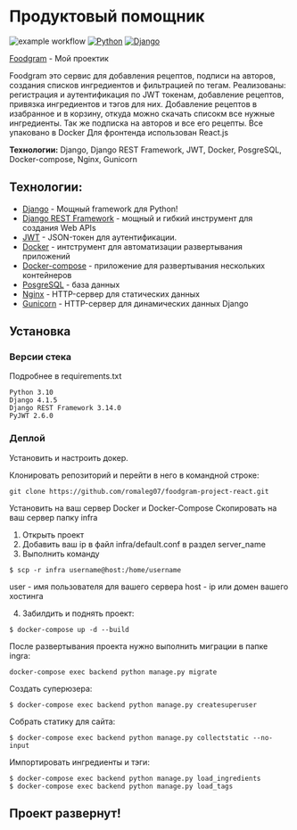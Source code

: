 # Продуктовый помощник
![example workflow](https://github.com/romaleg07/foodgram-project-react/actions/workflows/foodgram_workflow.yml/badge.svg)
[![Python](https://img.shields.io/badge/-Python-464641?style=flat-square&logo=Python)](https://www.python.org/)
[![Django](https://img.shields.io/badge/-Django-464646?style=flat-square&logo=Django)](https://www.djangoproject.com/)

[Foodgram](http://158.160.27.117/) - Мой проектик


Foodgram это сервис для добавления рецептов, подписи на авторов, создания списков ингредиентов и фильтрацией по тегам.
Реализованы: регистрация и аутентификация по JWT токенам, добавление рецептов, привязка ингредиентов и тэгов для них. Добавление рецептов в изабранное и в корзину, откуда можно скачать списокм все нужные ингредиенты. Так же подписка на авторов и все его рецепты.
Все упаковано в Docker
Для фронтенда использован React.js

**Технологии:** Django, Django REST Framework, JWT, Docker, PosgreSQL, Docker-compose, Nginx, Gunicorn

## Технологии:
- [Django](https://www.djangoproject.com/) - Мощный framework для Python!
- [Django REST Framework](https://www.django-rest-framework.org) - мощный и гибкий инструмент для создания Web APIs
- [JWT](https://django-rest-framework-simplejwt.readthedocs.io/en/latest/) - JSON-токен для аутентификации.
- [Docker](https://www.docker.com) - интструмент для автоматизации развертывания приложений
- [Docker-compose](https://docs.docker.com/compose/) - приложение для развертывания нескольких контейнеров
- [PosgreSQL](https://www.postgresql.org) - база данных
- [Nginx](https://nginx.org/) - HTTP-сервер для статических данных
- [Gunicorn](https://gunicorn.org) - HTTP-сервер для динамических данных Django

## Установка

### Версии стека
Подробнее в requirements.txt
```
Python 3.10
Django 4.1.5
Django REST Framework 3.14.0
PyJWT 2.6.0
``` 

### Деплой
Установить и настроить докер.

Клонировать репозиторий и перейти в него в командной строке:
```
git clone https://github.com/romaleg07/foodgram-project-react.git
``` 
Установить на ваш сервер Docker и Docker-Compose 
Скопировать на ваш сервер папку infra
1) Открыть проект
2) Добавить ваш ip в файл infra/default.conf в раздел server_name
3) Выполнить команду 
```
$ scp -r infra username@host:/home/username
``` 
user - имя пользователя для вашего сервера
host - ip или домен вашего хостинга

4) Забилдить и поднять проект:
```
$ docker-compose up -d --build 
``` 
После развертывания проекта нужно выполнить миграции в папке ingra:
```
docker-compose exec backend python manage.py migrate
```
Создать суперюзера:
```
$ docker-compose exec backend python manage.py createsuperuser
```
Собрать статику для сайта:
```
$ docker-compose exec backend python manage.py collectstatic --no-input
```
Импортировать ингредиенты и тэги:
```
$ docker-compose exec backend python manage.py load_ingredients
$ docker-compose exec backend python manage.py load_tags
```


## Проект развернут!